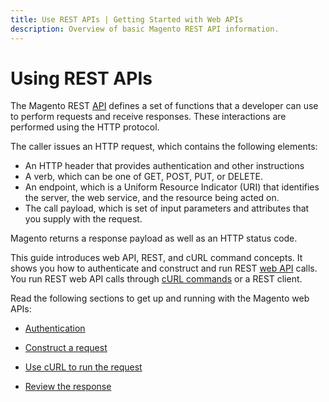 ```yaml
---
title: Use REST APIs | Getting Started with Web APIs
description: Overview of basic Magento REST API information.
---
```


# Using REST APIs

The Magento REST [API](https://glossary.magento.com/api) defines a set of functions that a developer can use to perform requests and receive responses. These interactions are performed using the HTTP protocol.

The caller issues an HTTP request, which contains the following elements:

*  An HTTP header that provides authentication and other instructions
*  A verb, which can be one of GET, POST, PUT, or DELETE.
*  An endpoint, which is a Uniform Resource Indicator (URI) that identifies the server, the web service, and the resource being acted on.
*  The call payload, which is set of input parameters and attributes that you supply with the request.

Magento returns a response payload as well as an HTTP status code.

This guide introduces web API, REST, and cURL command concepts. It shows you how to authenticate and construct and run REST [web API](https://glossary.magento.com/web-api) calls. You run REST web API calls through <a href="./gs-curl.html">cURL commands</a> or a REST client.

Read the following sections to get up and running with the Magento web APIs:

<ul>
   <li>
      <p>
         <a href="./authentication/"> Authentication</a>
      </p>
   </li>
   <li>
      <p>
         <a href="./gs-web-api-request.html">Construct a request</a>
      </p>
   </li>
   <li>
      <p>
         <a href="./gs-curl.html">Use cURL to run the request</a>
      </p>
   </li>
   <li>
      <p>
         <a href="./gs-web-api-response.html">Review the response</a>
      </p>
   </li>
</ul>
